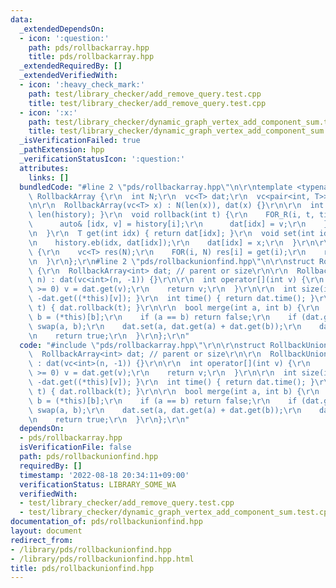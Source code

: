 ```yaml
---
data:
  _extendedDependsOn:
  - icon: ':question:'
    path: pds/rollbackarray.hpp
    title: pds/rollbackarray.hpp
  _extendedRequiredBy: []
  _extendedVerifiedWith:
  - icon: ':heavy_check_mark:'
    path: test/library_checker/add_remove_query.test.cpp
    title: test/library_checker/add_remove_query.test.cpp
  - icon: ':x:'
    path: test/library_checker/dynamic_graph_vertex_add_component_sum.test.cpp
    title: test/library_checker/dynamic_graph_vertex_add_component_sum.test.cpp
  _isVerificationFailed: true
  _pathExtension: hpp
  _verificationStatusIcon: ':question:'
  attributes:
    links: []
  bundledCode: "#line 2 \"pds/rollbackarray.hpp\"\n\r\ntemplate <typename T>\r\nstruct\
    \ RollbackArray {\r\n  int N;\r\n  vc<T> dat;\r\n  vc<pair<int, T>> history;\r\
    \n\r\n  RollbackArray(vc<T> x) : N(len(x)), dat(x) {}\r\n\r\n  int time() { return\
    \ len(history); }\r\n  void rollback(int t) {\r\n    FOR_R(i, t, time()) {\r\n\
    \      auto& [idx, v] = history[i];\r\n      dat[idx] = v;\r\n    }\r\n    history.resize(t);\r\
    \n  }\r\n  T get(int idx) { return dat[idx]; }\r\n  void set(int idx, T x) {\r\
    \n    history.eb(idx, dat[idx]);\r\n    dat[idx] = x;\r\n  }\r\n\r\n  vc<T> get_all()\
    \ {\r\n    vc<T> res(N);\r\n    FOR(i, N) res[i] = get(i);\r\n    return res;\r\
    \n  }\r\n};\r\n#line 2 \"pds/rollbackunionfind.hpp\"\n\r\nstruct RollbackUnionFind\
    \ {\r\n  RollbackArray<int> dat; // parent or size\r\n\r\n  RollbackUnionFind(int\
    \ n) : dat(vc<int>(n, -1)) {}\r\n\r\n  int operator[](int v) {\r\n    while (dat.get(v)\
    \ >= 0) v = dat.get(v);\r\n    return v;\r\n  }\r\n\r\n  int size(int v) { return\
    \ -dat.get((*this)[v]); }\r\n  int time() { return dat.time(); }\r\n  void rollback(int\
    \ t) { dat.rollback(t); }\r\n\r\n  bool merge(int a, int b) {\r\n    a = (*this)[a],\
    \ b = (*this)[b];\r\n    if (a == b) return false;\r\n    if (dat.get(a) > dat.get(b))\
    \ swap(a, b);\r\n    dat.set(a, dat.get(a) + dat.get(b));\r\n    dat.set(b, a);\r\
    \n    return true;\r\n  }\r\n};\r\n"
  code: "#include \"pds/rollbackarray.hpp\"\r\n\r\nstruct RollbackUnionFind {\r\n\
    \  RollbackArray<int> dat; // parent or size\r\n\r\n  RollbackUnionFind(int n)\
    \ : dat(vc<int>(n, -1)) {}\r\n\r\n  int operator[](int v) {\r\n    while (dat.get(v)\
    \ >= 0) v = dat.get(v);\r\n    return v;\r\n  }\r\n\r\n  int size(int v) { return\
    \ -dat.get((*this)[v]); }\r\n  int time() { return dat.time(); }\r\n  void rollback(int\
    \ t) { dat.rollback(t); }\r\n\r\n  bool merge(int a, int b) {\r\n    a = (*this)[a],\
    \ b = (*this)[b];\r\n    if (a == b) return false;\r\n    if (dat.get(a) > dat.get(b))\
    \ swap(a, b);\r\n    dat.set(a, dat.get(a) + dat.get(b));\r\n    dat.set(b, a);\r\
    \n    return true;\r\n  }\r\n};\r\n"
  dependsOn:
  - pds/rollbackarray.hpp
  isVerificationFile: false
  path: pds/rollbackunionfind.hpp
  requiredBy: []
  timestamp: '2022-08-18 20:34:11+09:00'
  verificationStatus: LIBRARY_SOME_WA
  verifiedWith:
  - test/library_checker/add_remove_query.test.cpp
  - test/library_checker/dynamic_graph_vertex_add_component_sum.test.cpp
documentation_of: pds/rollbackunionfind.hpp
layout: document
redirect_from:
- /library/pds/rollbackunionfind.hpp
- /library/pds/rollbackunionfind.hpp.html
title: pds/rollbackunionfind.hpp
---
```

